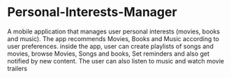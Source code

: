 # Personal-Interests-Manager
A mobile application that manages user personal interests (movies, books and music). The app recommends Movies, Books and Music according to user preferences. inside the app, user can create playlists of songs and movies, browse Movies, Songs and books, Set reminders and also get notified by new content. The user can also listen to music and watch movie trailers
